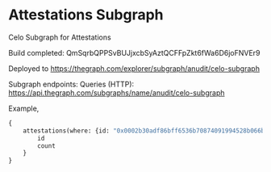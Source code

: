 # Attestations Subgraph
Celo Subgraph for Attestations

Build completed: QmSqrbQPPSvBUJjxcbSyAztQCFFpZkt6fWa6D6joFNVEr9

Deployed to https://thegraph.com/explorer/subgraph/anudit/celo-subgraph

Subgraph endpoints:
Queries (HTTP):     https://api.thegraph.com/subgraphs/name/anudit/celo-subgraph

Example,
```graphql
{
	attestations(where: {id: "0x0002b30adf86bff6536b70874091994528b066b3"}) {
        id
        count
    }
}
```
